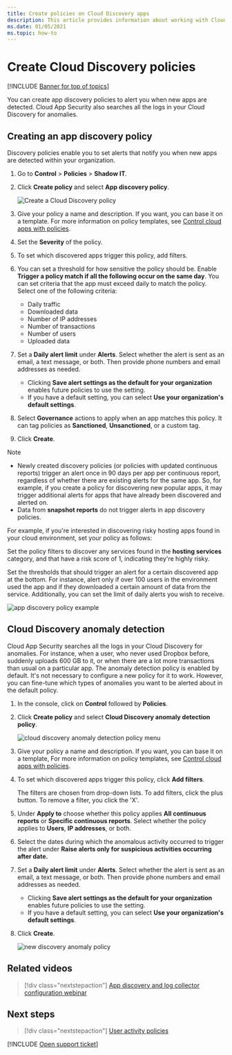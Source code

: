 ```yaml
---
title: Create policies on Cloud Discovery apps 
description: This article provides information about working with Cloud Discovery policies.
ms.date: 01/05/2021
ms.topic: how-to
---
```

# Create Cloud Discovery policies

[!INCLUDE [Banner for top of topics](includes/banner.md)]

You can create app discovery policies to alert you when new apps are detected. Cloud App Security also searches all the logs in your Cloud Discovery for anomalies.

## Creating an app discovery policy

Discovery policies enable you to set alerts that notify you when new apps are detected within your organization.

1. Go to **Control** > **Policies** > **Shadow IT**.

1. Click **Create policy** and select **App discovery policy**.

    ![Create a Cloud Discovery policy](media/create-policy-from-shadow-it-tab.png)

1. Give your policy a name and description. If you want, you can base it on a template. For more information on policy templates, see [Control cloud apps with policies](control-cloud-apps-with-policies.md).

1. Set the **Severity** of the policy.

1. To set which discovered apps trigger this policy, add filters.

1. You can set a threshold for how sensitive the policy should be. Enable **Trigger a policy match if all the following occur on the same day**. You can set criteria that the app must exceed daily to match the policy. Select one of the following criteria:
    - Daily traffic
    - Downloaded data
    - Number of IP addresses
    - Number of transactions
    - Number of users
    - Uploaded data

1. Set a **Daily alert limit** under **Alerts**. Select whether the alert is sent as an email, a text message, or both. Then provide phone numbers and email addresses as needed.
    - Clicking **Save alert settings as the default for your organization** enables future policies to use the setting.
    - If you have a default setting, you can select **Use your organization's default settings**.

1. Select **Governance** actions to apply when an app matches this policy. It can tag policies as **Sanctioned**, **Unsanctioned**, or a custom tag.

1. Click **Create**.

> [!NOTE]
>
> - Newly created discovery policies (or policies with updated continuous reports) trigger an alert once in 90 days per app per continuous report, regardless of whether there are existing alerts for the same app. So, for example, if you create a policy for discovering new popular apps, it may trigger additional alerts for apps that have already been discovered and alerted on.
> - Data from **snapshot reports** do not trigger alerts in app discovery policies.

For example, if you're interested in discovering risky hosting apps found in your cloud environment, set your policy as follows:

Set the policy filters to discover any services found in the **hosting services** category, and that have a risk score of 1, indicating they're highly risky.

Set the thresholds that should trigger an alert for a certain discovered app at the bottom. For instance, alert only if over 100 users in the environment used the app and if they downloaded a certain amount of data from the service. Additionally, you can set the limit of daily alerts you wish to receive.

![app discovery policy example](media/app-discovery-policy-example.png "app discovery policy example")

## Cloud Discovery anomaly detection

Cloud App Security searches all the logs in your Cloud Discovery for anomalies. For instance, when a user, who never used Dropbox before, suddenly uploads 600 GB to it, or when there are a lot more transactions than usual on a particular app. The anomaly detection policy is enabled by default. It's not necessary to configure a new policy for it to work. However, you can fine-tune which types of anomalies you want to be alerted about in the default policy.

1. In the console, click on **Control** followed by **Policies**.

1. Click **Create policy** and select **Cloud Discovery anomaly detection policy**.

    ![cloud discovery anomaly detection policy menu](media/cloud-discovery-anomaly-detection-policy-menu.png "cloud discovery anomaly detection policy menu")

1. Give your policy a name and description. If you want, you can base it on a template, For more information on policy templates, see [Control cloud apps with policies](control-cloud-apps-with-policies.md).

1. To set which discovered apps trigger this policy, click **Add filters**.

    The filters are chosen from drop-down lists. To add filters, click the plus button. To remove a filter, you click the 'X'.

1. Under **Apply to** choose whether this policy applies **All continuous reports** or **Specific continuous reports**. Select whether the policy applies to **Users**, **IP addresses**, or both.

1. Select the dates during which the anomalous activity occurred to trigger the alert under **Raise alerts only for suspicious activities occurring after date.**

1. Set a **Daily alert limit** under **Alerts**. Select whether the alert is sent as an email, a text message, or both. Then provide phone numbers and email addresses as needed.
    - Clicking **Save alert settings as the default for your organization** enables future policies to use the setting.
    - If you have a default setting, you can select **Use your organization's default settings**.

1. Click **Create**.

    ![new discovery anomaly policy](media/new-discovery-anomaly-policy.png "new discovery anomaly policy")

## Related videos

> [!div class="nextstepaction"]
> [App discovery and log collector configuration webinar](webinars.md#on-demand-webinars)

## Next steps

> [!div class="nextstepaction"]
> [User activity policies](user-activity-policies.md)

[!INCLUDE [Open support ticket](includes/support.md)]
